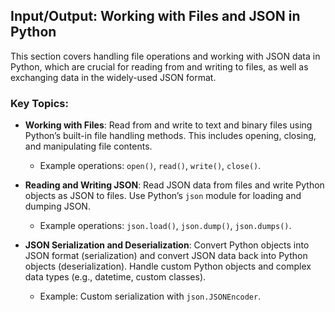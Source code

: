 ## Input/Output: Working with Files and JSON in Python

This section covers handling file operations and working with JSON data in Python, which are crucial for reading from and writing to files, as well as exchanging data in the widely-used JSON format.

### Key Topics:

- **Working with Files**: Read from and write to text and binary files using Python’s built-in file handling methods. This includes opening, closing, and manipulating file contents.
  - Example operations: `open()`, `read()`, `write()`, `close()`.
  
- **Reading and Writing JSON**: Read JSON data from files and write Python objects as JSON to files. Use Python’s `json` module for loading and dumping JSON.
  - Example operations: `json.load()`, `json.dump()`, `json.dumps()`.
  
- **JSON Serialization and Deserialization**: Convert Python objects into JSON format (serialization) and convert JSON data back into Python objects (deserialization). Handle custom Python objects and complex data types (e.g., datetime, custom classes).
  - Example: Custom serialization with `json.JSONEncoder`.



